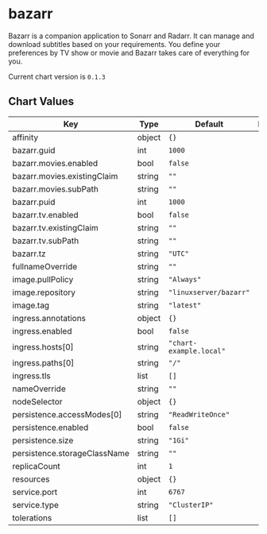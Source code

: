 bazarr
======
Bazarr is a companion application to Sonarr and Radarr. It can manage and download subtitles based on your requirements. You define your preferences by TV show or movie and Bazarr takes care of everything for you.

Current chart version is `0.1.3`





## Chart Values

| Key | Type | Default | Description |
|-----|------|---------|-------------|
| affinity | object | `{}` |  |
| bazarr.guid | int | `1000` |  |
| bazarr.movies.enabled | bool | `false` |  |
| bazarr.movies.existingClaim | string | `""` |  |
| bazarr.movies.subPath | string | `""` |  |
| bazarr.puid | int | `1000` |  |
| bazarr.tv.enabled | bool | `false` |  |
| bazarr.tv.existingClaim | string | `""` |  |
| bazarr.tv.subPath | string | `""` |  |
| bazarr.tz | string | `"UTC"` |  |
| fullnameOverride | string | `""` |  |
| image.pullPolicy | string | `"Always"` |  |
| image.repository | string | `"linuxserver/bazarr"` |  |
| image.tag | string | `"latest"` |  |
| ingress.annotations | object | `{}` |  |
| ingress.enabled | bool | `false` |  |
| ingress.hosts[0] | string | `"chart-example.local"` |  |
| ingress.paths[0] | string | `"/"` |  |
| ingress.tls | list | `[]` |  |
| nameOverride | string | `""` |  |
| nodeSelector | object | `{}` |  |
| persistence.accessModes[0] | string | `"ReadWriteOnce"` |  |
| persistence.enabled | bool | `false` |  |
| persistence.size | string | `"1Gi"` |  |
| persistence.storageClassName | string | `""` |  |
| replicaCount | int | `1` |  |
| resources | object | `{}` |  |
| service.port | int | `6767` |  |
| service.type | string | `"ClusterIP"` |  |
| tolerations | list | `[]` |  |
